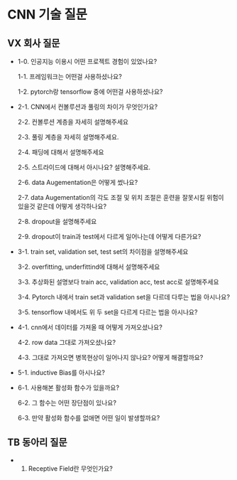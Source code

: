 # CNN 기술 질문
 ## VX 회사 질문
- 1-0. 인공지능 이용시 어떤 프로젝트 경험이 있었나요? 

  1-1. 프레임워크는 어떤걸 사용하셨나요? 

  1-2. pytorch랑 tensorflow 중에 어떤걸 사용하셨나요? 


- 2-1. CNN에서 컨볼루션과 풀링의 차이가 무엇인가요?

  2-2. 컨볼루션 계층을 자세히 설명해주세요
  
  2-3. 풀링 계층을 자세히 설명해주세요.
  
  2-4. 패딩에 대해서 설명해주세요
  
  2-5. 스트라이드에 대해서 아시나요? 설명해주세요.
  
  2-6. data Augementation은 어떻게 썼나요?
  
  2-7. data Augementation의 각도 조절 및 위치 조절은 훈련을 잘못시킬 위험이 있을것 같은데 어떻게 생각하나요?
  
  2-8. dropout을 설명해주세요
  
  2-9. dropout이 train과 test에서 다르게 일어나는데 어떻게 다른가요?


- 3-1. train set, validation set, test set의 차이점을 설명해주세요

  3-2. overfitting, underfittind에 대해서 설명해주세요
  
  3-3. 추상화된 설명보다 train acc, validation acc, test acc로 설명해주세요
  
  3-4. Pytorch 내에서 train set과 validation set을 다르데 다루는 법을 아시나요?
  
  3-5. tensorflow 내에서도 위 두 set을 다르게 다르는 법을 아시나요?


- 4-1. cnn에서 데이터를 가져올 때 어떻게 가져오셨나요?

  4-2. row data 그대로 가져오셨나요?
  
  4-3. 그대로 가져오면 병목현상이 일어나지 않나요? 어떻게 해결할까요?


- 5-1. inductive Bias를 아시나요?


- 6-1. 사용해본 활성화 함수가 있을까요?

  6-2. 그 함수는 어떤 장단점이 있나요?
  
  6-3. 만약 활성화 함수를 없애면 어떤 일이 발생할까요?

## TB 동아리 질문
- 1. Receptive Field란 무엇인가요?
